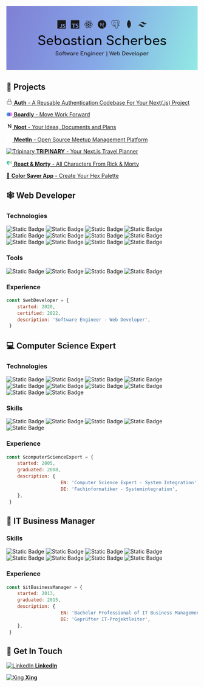[![Header](https://github.com/sebsch1337/sebsch1337/blob/main/banner.svg "Header")](https://github.com/sebsch1337)

## 🚀 Projects
<a href='https://github.com/sebsch1337/auth'><img width="16px" alt="Auth" src="https://github.com/sebsch1337/auth/blob/main/public/logo.svg"> <strong>Auth</strong> - A Reusable Authentication Codebase For Your Next(.js) Project</a>

<a href='https://github.com/sebsch1337/boardly'><img width="16px" alt="Noot" src="https://github.com/sebsch1337/boardly/blob/main/public/logo.svg"> <strong>Boardly</strong> - Move Work Forward</a>

<a href='https://github.com/sebsch1337/noot'><img width="16px" alt="Noot" src="https://github.com/sebsch1337/noot/blob/main/public/logo.svg"> <strong>Noot</strong> - Your Ideas, Documents and Plans</a>

<a href='https://github.com/sebsch1337/meetin'><img width="16px" alt="MeetIn" src="https://raw.githubusercontent.com/sebsch1337/meetin/9e9edbe2a22c792462e5578e01248e8fb28e4da3/assets/logo.svg"> <strong>MeetIn</strong> - Open Source Meetup Management Platform</a>

<a href='https://github.com/sebsch1337/tripinary'><img width="16px" alt="Tripinary" src="https://user-images.githubusercontent.com/75478893/207782009-359706cf-e1c3-406b-bc50-7bc37da4fab4.svg"> <strong>TRIPINARY</strong> - Your Next.js Travel Planner</a>

<a href='https://github.com/sebsch1337/react-and-morty'><img width="16px" alt="React & Morty" src="https://github.com/sebsch1337/react-and-morty/blob/main/public/logo192.png"> <strong>React & Morty</strong> - All Characters From Rick & Morty</a>

<a href='https://github.com/sebsch1337/color-saver-app'>🎨 <strong>Color Saver App</strong> - Create Your Hex Palette</a>

## 🕸️ Web Developer
### Technologies
![Static Badge](https://img.shields.io/badge/JavaScript-black?style=for-the-badge&logo=javascript&labelColor=222A39&color=546991)
![Static Badge](https://img.shields.io/badge/TypeScript-black?style=for-the-badge&logo=typescript&labelColor=222A39&color=546991)
![Static Badge](https://img.shields.io/badge/React-black?style=for-the-badge&logo=react&labelColor=222A39&color=546991)
![Static Badge](https://img.shields.io/badge/Next.js-black?style=for-the-badge&logo=nextdotjs&labelColor=222A39&color=546991)
![Static Badge](https://img.shields.io/badge/SQL-black?style=for-the-badge&logo=postgresql&labelColor=222A39&color=546991)
![Static Badge](https://img.shields.io/badge/MongoDB-black?style=for-the-badge&logo=mongodb&labelColor=222A39&color=546991)
![Static Badge](https://img.shields.io/badge/Prisma-black?style=for-the-badge&logo=prisma&labelColor=222A39&color=546991)
![Static Badge](https://img.shields.io/badge/TailwindCSS-black?style=for-the-badge&logo=tailwindcss&labelColor=222A39&color=546991)
![Static Badge](https://img.shields.io/badge/Styled--Components-black?style=for-the-badge&logo=styledcomponents&labelColor=222A39&color=546991)
![Static Badge](https://img.shields.io/badge/Auth.js-black?style=for-the-badge&logo=nextdns&labelColor=222A39&color=546991)
![Static Badge](https://img.shields.io/badge/Mantine-black?style=for-the-badge&logo=mantine&labelColor=222A39&color=546991)
![Static Badge](https://img.shields.io/badge/Shadcn/ui-black?style=for-the-badge&logo=shadcnui&labelColor=222A39&color=546991)

### Tools
![Static Badge](https://img.shields.io/badge/VSCode-black?style=for-the-badge&logo=visualstudiocode&labelColor=222A39&color=546991)
![Static Badge](https://img.shields.io/badge/Figma-black?style=for-the-badge&logo=figma&labelColor=222A39&color=546991)
![Static Badge](https://img.shields.io/badge/GitHub-black?style=for-the-badge&logo=github&labelColor=222A39&color=546991)
![Static Badge](https://img.shields.io/badge/Shell-black?style=for-the-badge&logo=gnubash&labelColor=222A39&color=546991)

### Experience
```javascript
const $webDeveloper = {
    started: 2020,
    certified: 2022,
    description: 'Software Engineer - Web Developer',
 }
```

## 💻 Computer Science Expert
### Technologies
![Static Badge](https://img.shields.io/badge/Windows_Client/Server-black?style=for-the-badge&logo=windows&labelColor=222A39&color=546991)
![Static Badge](https://img.shields.io/badge/Azure-black?style=for-the-badge&logo=microsoftazure&labelColor=222A39&color=546991)
![Static Badge](https://img.shields.io/badge/PowerShell-black?style=for-the-badge&logo=powershell&labelColor=222A39&color=546991)
![Static Badge](https://img.shields.io/badge/AutoIT-black?style=for-the-badge&logo=autoit&labelColor=222A39&color=546991)
![Static Badge](https://img.shields.io/badge/Citrix-black?style=for-the-badge&logo=citrix&labelColor=222A39&color=546991)
![Static Badge](https://img.shields.io/badge/VMware-black?style=for-the-badge&logo=vmware&labelColor=222A39&color=546991)
![Static Badge](https://img.shields.io/badge/Dell-black?style=for-the-badge&logo=dell&labelColor=222A39&color=546991)
![Static Badge](https://img.shields.io/badge/Wise-black?style=for-the-badge&logo=wise&labelColor=222A39&color=546991)
![Static Badge](https://img.shields.io/badge/I-Igel-black?style=for-the-badge&labelColor=222A39&color=546991)
![Static Badge](https://img.shields.io/badge/I-Ivanti-black?style=for-the-badge&labelColor=222A39&color=546991)

### Skills
![Static Badge](https://img.shields.io/badge/IT_Administration-black?style=for-the-badge&labelColor=222A39&color=546991)
![Static Badge](https://img.shields.io/badge/OS_Automation-black?style=for-the-badge&labelColor=222A39&color=546991)
![Static Badge](https://img.shields.io/badge/Virtual_Infrastructure-black?style=for-the-badge&labelColor=222A39&color=546991)
![Static Badge](https://img.shields.io/badge/Hardware_Infrastructure-black?style=for-the-badge&labelColor=222A39&color=546991)
![Static Badge](https://img.shields.io/badge/Software_Deployment-black?style=for-the-badge&labelColor=222A39&color=546991)


### Experience
```javascript
const $computerScienceExpert = {
    started: 2005,
    graduated: 2008,
    description: {
                    EN: 'Computer Science Expert - System Integration',
                    DE: 'Fachinformatiker - Systemintegration',
    },
 }
```

## 👔 IT Business Manager
### Skills
![Static Badge](https://img.shields.io/badge/Project_Management-black?style=for-the-badge&labelColor=222A39&color=546991)
![Static Badge](https://img.shields.io/badge/HR_Management-black?style=for-the-badge&labelColor=222A39&color=546991)
![Static Badge](https://img.shields.io/badge/IT_Law-black?style=for-the-badge&labelColor=222A39&color=546991)
![Static Badge](https://img.shields.io/badge/Business_English-black?style=for-the-badge&labelColor=222A39&color=546991)
![Static Badge](https://img.shields.io/badge/Marketing-black?style=for-the-badge&labelColor=222A39&color=546991)
![Static Badge](https://img.shields.io/badge/Business_Process_Analysis-black?style=for-the-badge&labelColor=222A39&color=546991)
![Static Badge](https://img.shields.io/badge/Trainer_Qualification-black?style=for-the-badge&labelColor=222A39&color=546991)
![Static Badge](https://img.shields.io/badge/Self_Management-black?style=for-the-badge&labelColor=222A39&color=546991)


### Experience
```javascript
const $itBusinessManager = {
    started: 2013,
    graduated: 2015,
    description: {
                    EN: 'Bachelor Professional of IT Business Management (CCI)',
                    DE: 'Geprüfter IT-Projektleiter',
    },
 }
```

## 🤝 Get In Touch
<a href='https://www.linkedin.com/in/sebastianscherbes'><img width="16px" alt="LinkedIn" src="https://user-images.githubusercontent.com/75478893/207784158-3605d252-ed66-46c7-a8a1-f0f45fd9b344.svg"> <strong>LinkedIn</strong></a>

<a href='https://www.xing.com/profile/Sebastian_Scherbes'><img width="14px" alt="Xing" src="https://user-images.githubusercontent.com/75478893/207784362-ea7c5e62-6f59-48bd-9eab-28cf1f100047.svg"> <strong>Xing</strong></a>
